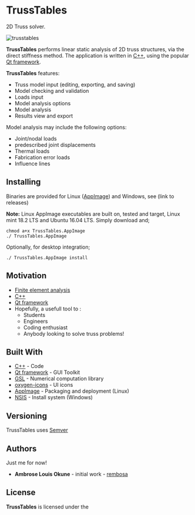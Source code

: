 # TrussTables
2D Truss solver.

![trusstables](https://user-images.githubusercontent.com/41187898/42723379-4c42bc4c-8765-11e8-83b1-3e5d8699c136.png)

__TrussTables__ performs linear static analysis of 2D truss structures, via the direct stiffness method. The application is written in [C++](https://en.wikipedia.org/wiki/C%2B%2B "C++ Wikipedia"), using the popular [Qt framework](https://www.qt.io/ "Qt").

__TrussTables__ features:

* Truss model input (editing, exporting, and saving)
* Model checking and validation
* Loads input
* Model analysis options
* Model analysis
* Results view and export

Model analysis may include the following options:

* Joint/nodal loads
* predescribed joint displacements
* Thermal loads
* Fabrication error loads
* Influence lines

## Installing

Binaries are provided for Linux ([AppImage](https://en.wikipedia.org/wiki/AppImage "AppImage")) and Windows, see (link to releases)

**Note:**
Linux AppImage executables are built on, tested and target, Linux mint 18.2 LTS and Ubuntu 16.04 LTS.
Simply download and;
```
chmod a+x TrussTables.AppImage
./ TrussTables.AppImage
```
Optionally, for desktop integration;
```
./ TrussTables.AppImage install
```

## Motivation

* [Finite element analysis](https://en.wikipedia.org/wiki/Finite_element_method "Finite element method")
* [C++](https://en.wikipedia.org/wiki/C%2B%2B "C++ Wikipedia")
* [Qt framework](https://www.qt.io/ "Qt")
* Hopefully, a usefull tool to :
  * Students
  * Engineers
  * Coding enthusiast
  * Anybody looking to solve truss problems!

## Built With

* [C++](https://en.wikipedia.org/wiki/C%2B%2B "C++ Wikipedia") - Code
* [Qt framework](https://www.qt.io/ "Qt") - GUI Toolkit
* [GSL](https://www.gnu.org/software/gsl/ "GNU Scientific Library") - Numerical computation library
* [oxygen-icons](https://github.com/KDE/oxygen-icons "oxygen-icons") - UI icons
* [AppImage](https://en.wikipedia.org/wiki/AppImage "AppImage") - Packaging and deployment (Linux)
* [NSIS](http://nsis.sourceforge.net/Main_Page "NSIS") - Install system (Windows)

## Versioning

TrussTables uses [Semver](https://semver.org/ "SemVer")

## Authors

Just me for now!

* __Ambrose Louis Okune__ - initial work - [rembosa](https://github.com/rembosa)

## License

__TrussTables__ is licensed under the 
